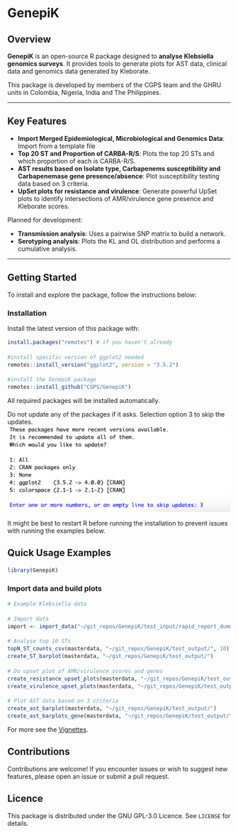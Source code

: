 # GenepiK

## Overview

**GenepiK** is an open-source R package designed to **analyse Klebsiella genomics surveys**. It provides tools to generate plots for AST data, clinical data and genomics data generated by Kleborate.

This package is developed by members of the CGPS team and the GHRU units in Colombia, Nigeria, India and The Philippines.

------------------------------------------------------------------------

## Key Features

-   **Import Merged Epidemiological, Microbiological and Genomics Data**: Import from a template file
-   **Top 20 ST and Proportion of CARBA-R/S**: Plots the top 20 STs and which proportion of each is CARBA-R/S.
-   **AST results based on Isolate type, Carbapenems susceptibility and Carbapenemase gene presence/absence**: Plot susceptibility testing data based on 3 criteria.
-   **UpSet plots for resistance and virulence**: Generate powerful UpSet plots to identify intersections of AMR/virulence gene presence and Kleborate scores.


Planned for development:

-   **Transmission analysis**: Uses a pairwise SNP matrix to build a network.
-   **Serotyping analysis**: Plots the KL and OL distribution and performs a cumulative analysis.

------------------------------------------------------------------------

## Getting Started

To install and explore the package, follow the instructions below:

### Installation

Install the latest version of this package with:

```r
install.packages("remotes") # if you haven't already

#install specific version of ggplot2 needed
remotes::install_version("ggplot2", version = "3.5.2")

#install the GenepiK package
remotes::install_github("CGPS/GenepiK")
```

All required packages will be installed automatically.

Do not update any of the packages if it asks. Selection option 3 to skip the updates.
![alt text](https://github.com/cgps-group/GenepiK/blob/main/img/update.png?raw=true)


It might be best to restart R before running the installation to prevent issues with running the examples below.

## Quick Usage Examples

```r
library(GenepiK)
```

### Import data and build plots

```r
# Example Klebsiella data

# Import data
import <- import_data("~/git_repos/GenepiK/test_input/rapid_report_dummy_data.csv", "~/git_repos/GenepiK/test_output/")

# Analyse top 10 STs
topN_ST_counts_csv(masterdata, "~/git_repos/GenepiK/test_output/", 10)
create_ST_barplot(masterdata, "~/git_repos/GenepiK/test_output/")

# Do upset plot of AMR/virulence scores and genes
create_resistance_upset_plots(masterdata, "~/git_repos/GenepiK/test_output/")
create_virulence_upset_plots(masterdata, "~/git_repos/GenepiK/test_output/")

# Plot AST data based on 3 criteria
create_ast_barplot(masterdata, "~/git_repos/GenepiK/test_output/")
create_ast_barplots_gene(masterdata, "~/git_repos/GenepiK/test_output/")


```


For more see the [Vignettes](https://github.com/cgps-group/GenepiK/tree/main/vignettes).


## Contributions

Contributions are welcome! If you encounter issues or wish to suggest new features, please open an issue or submit a pull request.

## Licence

This package is distributed under the GNU GPL-3.0 Licence. See `LICENSE` for details.
